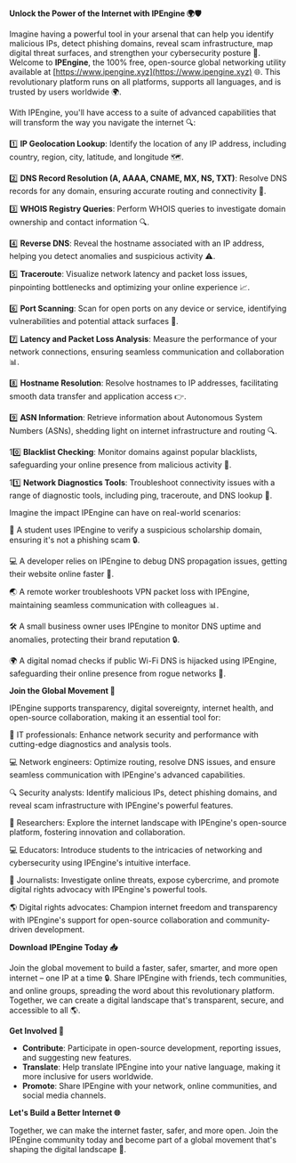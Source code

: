 **Unlock the Power of the Internet with IPEngine 🌍🛡️**

Imagine having a powerful tool in your arsenal that can help you identify malicious IPs, detect phishing domains, reveal scam infrastructure, map digital threat surfaces, and strengthen your cybersecurity posture 🔐. Welcome to **IPEngine**, the 100% free, open-source global networking utility available at [https://www.ipengine.xyz](https://www.ipengine.xyz) 🌐. This revolutionary platform runs on all platforms, supports all languages, and is trusted by users worldwide 🌍.

With IPEngine, you'll have access to a suite of advanced capabilities that will transform the way you navigate the internet 🔍:

1️⃣ **IP Geolocation Lookup**: Identify the location of any IP address, including country, region, city, latitude, and longitude 🗺️.

2️⃣ **DNS Record Resolution (A, AAAA, CNAME, MX, NS, TXT)**: Resolve DNS records for any domain, ensuring accurate routing and connectivity 📡.

3️⃣ **WHOIS Registry Queries**: Perform WHOIS queries to investigate domain ownership and contact information 🔍.

4️⃣ **Reverse DNS**: Reveal the hostname associated with an IP address, helping you detect anomalies and suspicious activity ⚠️.

5️⃣ **Traceroute**: Visualize network latency and packet loss issues, pinpointing bottlenecks and optimizing your online experience 📈.

6️⃣ **Port Scanning**: Scan for open ports on any device or service, identifying vulnerabilities and potential attack surfaces 🔩.

7️⃣ **Latency and Packet Loss Analysis**: Measure the performance of your network connections, ensuring seamless communication and collaboration 📊.

8️⃣ **Hostname Resolution**: Resolve hostnames to IP addresses, facilitating smooth data transfer and application access 👉.

9️⃣ **ASN Information**: Retrieve information about Autonomous System Numbers (ASNs), shedding light on internet infrastructure and routing 🔍.

10️⃣ **Blacklist Checking**: Monitor domains against popular blacklists, safeguarding your online presence from malicious activity 🚫.

11️⃣ **Network Diagnostics Tools**: Troubleshoot connectivity issues with a range of diagnostic tools, including ping, traceroute, and DNS lookup 📝.

Imagine the impact IPEngine can have on real-world scenarios:

🎉 A student uses IPEngine to verify a suspicious scholarship domain, ensuring it's not a phishing scam 🔒.

💻 A developer relies on IPEngine to debug DNS propagation issues, getting their website online faster 🚀.

🌏 A remote worker troubleshoots VPN packet loss with IPEngine, maintaining seamless communication with colleagues 📊.

🛠️ A small business owner uses IPEngine to monitor DNS uptime and anomalies, protecting their brand reputation 🔒.

🌍 A digital nomad checks if public Wi-Fi DNS is hijacked using IPEngine, safeguarding their online presence from rogue networks 👀.

**Join the Global Movement 🚀**

IPEngine supports transparency, digital sovereignty, internet health, and open-source collaboration, making it an essential tool for:

🤝 IT professionals: Enhance network security and performance with cutting-edge diagnostics and analysis tools.

💻 Network engineers: Optimize routing, resolve DNS issues, and ensure seamless communication with IPEngine's advanced capabilities.

🔍 Security analysts: Identify malicious IPs, detect phishing domains, and reveal scam infrastructure with IPEngine's powerful features.

🎨 Researchers: Explore the internet landscape with IPEngine's open-source platform, fostering innovation and collaboration.

💻 Educators: Introduce students to the intricacies of networking and cybersecurity using IPEngine's intuitive interface.

📰 Journalists: Investigate online threats, expose cybercrime, and promote digital rights advocacy with IPEngine's powerful tools.

🌎 Digital rights advocates: Champion internet freedom and transparency with IPEngine's support for open-source collaboration and community-driven development.

**Download IPEngine Today 📥**

Join the global movement to build a faster, safer, smarter, and more open internet – one IP at a time 🔒. Share IPEngine with friends, tech communities, and online groups, spreading the word about this revolutionary platform. Together, we can create a digital landscape that's transparent, secure, and accessible to all 🌎.

**Get Involved 🤝**

* **Contribute**: Participate in open-source development, reporting issues, and suggesting new features.
* **Translate**: Help translate IPEngine into your native language, making it more inclusive for users worldwide.
* **Promote**: Share IPEngine with your network, online communities, and social media channels.

**Let's Build a Better Internet 🌐**

Together, we can make the internet faster, safer, and more open. Join the IPEngine community today and become part of a global movement that's shaping the digital landscape 🚀.